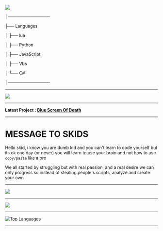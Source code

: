    
   <img src="https://media.discordapp.net/attachments/980846760379445328/982688239104163840/epik.gif"/></a>
        



│──────────────          

├── Languages

│   ├── lua

│   ├── Python

│   ├── JavaScript

│   ├── Vbs

│   └── C#

│──────────────

 ---------- 

<img src="https://media.discordapp.net/attachments/981047324811857940/982692143829221456/ezgif.com-gif-maker.gif"/></a>    

 ---------- 

**Latest Project : [Blue Screen Of Death](https://github.com/4gh9/Blue-Screen-Of-Death)**

 
 ---------- 


# MESSAGE TO SKIDS

Hello skid, i know you are dumb kid and you can't learn to code yourself but its ok one day (or never) you will learn to use your brain and not how to use `copy/paste` like a pro

We all started by struggling but with real passion, and a real desire we can only progress so instead of stealing people's scripts, analyze and create your own

 ---------- 

   <img src="https://discord.c99.nl/widget/theme-1/909623557670187090.png"/></a>
   
 ---------- 
   
   <img src="https://komarev.com/ghpvc/?username=4gh9&style=for-the-badge"/></a>
   
 ---------- 
   
   [![Top Languages](https://github-readme-stats.vercel.app/api/top-langs/?username=4gh9)](https://github.com/anuraghazra/github-readme-stats)

 ---------- 
